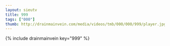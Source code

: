 ```yaml
--- 
layout: sieutv
title: 999
tags: ["000"]
thumb: http://drainmainvein.com/media/videos/tmb/000/000/999/player.jpg
---
```

{% include drainmainvein key="999" %} 
